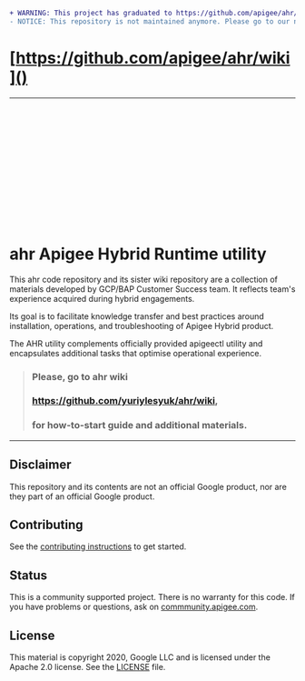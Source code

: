 ```diff
+ WARNING: This project has graduated to https://github.com/apigee/ahr/wiki
- NOTICE: This repository is not maintained anymore. Please go to our new location
```
# [https://github.com/apigee/ahr/wiki]()


---
<br><br><br><br><br><br>
<br><br><br><br><br><br>

# ahr Apigee Hybrid Runtime utility


This ahr code repository and its sister wiki repository are a collection of materials developed by GCP/BAP Customer Success team. It reflects team's experience acquired during hybrid engagements.

Its goal is to facilitate knowledge transfer and best practices around installation, operations, and troubleshooting of Apigee Hybrid product.

The AHR utility complements officially provided apigeectl utility and encapsulates additional tasks that optimise operational experience.


> ### Please, go to ahr wiki
> ### https://github.com/yuriylesyuk/ahr/wiki, 
> ### for how-to-start guide and additional materials.


<hr>

## Disclaimer

This repository and its contents are not an official Google product, nor are they part of an official Google product.


## Contributing

See the [contributing instructions](/CONTRIBUTING.md) to get started.

## Status

This is a community supported project. There is no warranty for this code.
If you have problems or questions, ask on [commmunity.apigee.com](https://community.apigee.com).


## License

This material is copyright 2020, Google LLC and is licensed under the Apache 2.0 license. See the [LICENSE](LICENSE) file.



